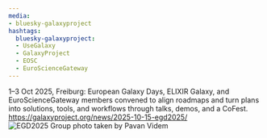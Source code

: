 ```yaml
---
media:
- bluesky-galaxyproject
hashtags:
  bluesky-galaxyproject:
  - UseGalaxy
  - GalaxyProject
  - EOSC
  - EuroScienceGateway
---
```

1–3 Oct 2025, Freiburg: European Galaxy Days, ELIXIR Galaxy, and EuroScienceGateway members convened to align roadmaps and turn plans into solutions, tools, and workflows through talks, demos, and a CoFest.
https://galaxyproject.org/news/2025-10-15-egd2025/
![EGD2025 Group photo taken by Pavan Videm](https://galaxyproject.org/assets/static/egd_group_photo.42db587.dbdcf7ccffbaf25b9783162d50fd8f9f.jpg)